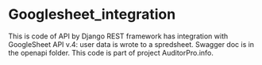 # Googlesheet_integration
This is code of API by Django REST framework has integration with GoogleSheet API v.4: user data is wrote to a spredsheet.
Swagger doc is in the openapi folder. This code is part of project AuditorPro.info.
